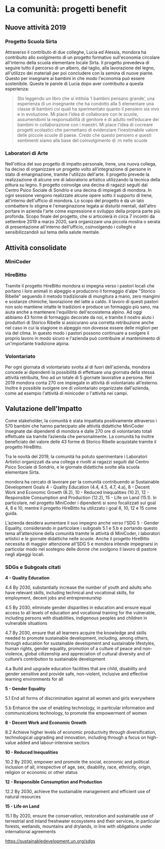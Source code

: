 # La comunità: progetti benefit

## Nuove attività 2019

### Progetto Scuola Sirta

Attraverso il contributo di due colleghe, Lucia ed Alessia, mondora ha contribuito allo svolgimento di un progetto formativo sull'economia circolare all'interno della scuola elementare locale Sirta. Il progetto prevedeva di seguire tutto il percorso di un albero, dal taglio, alla lavorazione del legno, all'utilizzo dei materiali per poi concludere con la semina di nuove piante. Questo per insegnare ai bambini in che modo l'economia può essere sostenibile. Queste le parole di Lucia dopo aver contribuito a questa esperienza:

>Sto leggendo un libro che si intitola ‘I bambini pensano grande’, una esperienza di un insegnante che ha condotto alla 5 elementare una classe di bambini coi quali ha sperimentato quanto il pensiero sia vivo e in evoluzione.
Mi piace l’idea di collaborare con le scuole, assumendomi la responsabilità di genitore e di adulto nell’educare dei bambini in collaborazione con i maestri. Mi piace l’idea di cocreare progetti scolastici che permettano di evidenziare l’inestimabile valore delle piccole scuole di paese. Credo che questo pensiero e questi sentimenti siamo alla base del coinvolgimento di :m nelle scuole

### Laboratori di Arte

Nell'ottica del suo progetto di impatto personale, Irene, una nuova collega, ha deciso di organizzare un progetto volto all'integrazione di persone in stato di emarginazione, tramite l'utilizzo dell'arte. Il progetto prevede la realizzazione di alcune ore di laboratorio artistico utilizzando la tecnica della pittura su legno.  Il progetto coinvolge una decina di ragazzi seguiti dal Centro Psico Sociale di Sondrio e una decina di impiegati di mondora. In ogni sessione vengono realizzate alcune opere sotto il supporto di Irene, all'interno dell'ufficio di mondora. Lo scopo del progetto è da un lato combattere lo stigma e l'emarginazione legata ai disturbi mentali, dall'altro portare in azienda l'arte come espressione e sviluppo della propria parte più profonda. Scopo finale del progetto, che si articolerà in circa 7 incontri da settembre 2019 a marzo 2020, sarà organizzare una piccola mostra o serata di presentazione all'interno dell'ufficio, coinvolgendo i colleghi e sensibilizzandoli sul tema della salute mentale.

## Attività consolidate

### MiniCoder

### HireBitto

Tramite il progetto HireBitto mondora si impegna verso i pastori locali che portano i loro animali in alpeggio e producono il formaggio d'alpe "Storico Ribelle" seguendo il metodo tradizionale di mungitura a mano, zero mangimi e sostanze chimiche, lavorazione del latte a caldo. Il lavoro di questi pastori non solo mantiene intatte le tradizioni e produce un formaggio più sano, ma aiuta anche a mantenere l'equilibrio dell'ecosistema alpino. Ad oggi abbiamo 43 forme di formaggio decorate da noi, e tramite il nostro aiuto i produttori di Storico Ribelle si assicurano una corretta retribuzione anche nel caso in cui la stagione in alpeggio non dovesse essere delle migliori per via del clima. In questo modo i pastori possono continuare a svolgere il proprio lavoro in modo sicuro e l'azienda può contribuire al mantenimento di un'importante tradizione alpina.

### Volontariato

Per ogni giornata di volontariato svolta al di fuori dell'azienda, mondora concede ai dipendenti la possibilità di effettuare una giornata della stessa attività retribuita, fino ad un totale di 5 giornate lavorative a persona. Nel 2019 mondora conta 270 ore impiegate in attività di volontariato all'esterno. Inoltre è possibile svolgere ore di volontariato organizzate dall'azienda, come ad esempio l'attività di minicoder o l'attività nei campi.

## Valutazione dell'Impatto

Come stakeholder, la comunità è stata impattata positivamente attraverso i 570 bambini che hanno partecipato alle attività didattiche MiniCoder insegnate dai dipendenti di mondora e dalle 270 ore di volontariato totali effettuate sia tramite l’azienda che personalmente. La comunità ha inoltre beneficiato del valore delle 43 forme di Storico Ribelle acquistate tramite il progetto HireBitto. 

Tra le novità del 2019, la comunità ha potuto sperimentare i Laboratori Artistici organizzati da una collega e rivolti ai ragazzi seguiti dal Centro Psico Sociale di Sondrio, e le giornate didattiche svolte alla scuola elementare Sirta. 

mondora ha cercato di lavorare per la comunità contribuendo ai Sustainable Development Goals 4 - Quality Education (4.4, 4.5, 4.7, 4.a), 8 - Decent Work and Economic Growth (8.2), 10 - Reduced Inequalities (10.2), 12 - Responsible Consumption and Production (12.2), 15 - Life on Land (15.1). In particolare, nel progetto MiniCoder i dipendenti si sono focalizzati sul goal 4, 8 e 10, mentre il progetto HireBitto ha utilizzato i goal 8, 10, 12 e 15 come guida. 

L’azienda desidera aumentare il suo impegno anche verso l’SDG 5 - Gender Equality, considerando in particolare i subgoals 5.1 e 5.b e portando questo tema all’attenzione della comunità tramite le attività di MiniCoder, i laboratori artistici e le giornate didattiche nelle scuole. Anche il progetto HireBitto necessita di maggior attenzione all’SDG 5 e mondora intende impegnarsi in particolar modo nel sostegno delle donne che svolgono il lavoro di pastore negli alpeggi locali. 

### SDGs e Subgoals citati

**4 - Quality Education**

4.4 By 2030, substantially increase the number of youth and adults who have relevant skills, including technical and vocational skills, for employment, decent jobs and entrepreneurship

4.5 By 2030, eliminate gender disparities in education and ensure equal access to all levels of education and vocational training for the vulnerable, including persons with disabilities, indigenous peoples and children in vulnerable situations

4.7 By 2030, ensure that all learners acquire the knowledge and skills needed to promote sustainable development, including, among others, through education for sustainable development and sustainable lifestyles, human rights, gender equality, promotion of a culture of peace and non-violence, global citizenship and appreciation of cultural diversity and of culture’s contribution to sustainable development

4.a Build and upgrade education facilities that are child, disability and gender sensitive and provide safe, non-violent, inclusive and effective learning environments for all

**5 - Gender Equality**

5.1 End all forms of discrimination against all women and girls everywhere

5.b Enhance the use of enabling technology, in particular information and communications technology, to promote the empowerment of women

**8 - Decent Work and Economic Growth**

8.2 Achieve higher levels of economic productivity through diversification, technological upgrading and innovation, including through a focus on high-value added and labour-intensive sectors

**10 - Reduced Inequalities**

10.2 By 2030, empower and promote the social, economic and political inclusion of all, irrespective of age, sex, disability, race, ethnicity, origin, religion or economic or other status

**12 - Responsible Consumption and Production**

12.2 By 2030, achieve the sustainable management and efficient use of natural resources

**15 - Life on Land**

15.1 By 2020, ensure the conservation, restoration and sustainable use of terrestrial and inland freshwater ecosystems and their services, in particular forests, wetlands, mountains and drylands, in line with obligations under international agreements

https://sustainabledevelopment.un.org/sdgs

